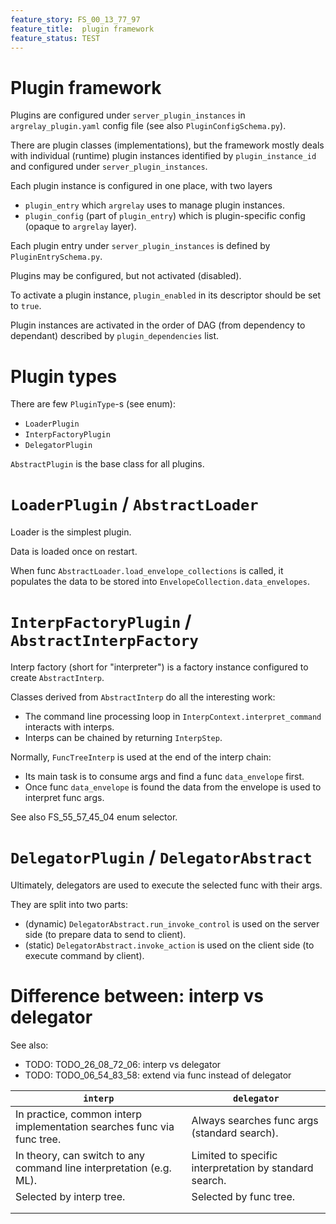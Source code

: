 ```yaml
---
feature_story: FS_00_13_77_97
feature_title:  plugin framework
feature_status: TEST
---
```


# Plugin framework

Plugins are configured under `server_plugin_instances` in `argrelay_plugin.yaml` config file (see also `PluginConfigSchema.py`).

There are plugin classes (implementations),
but the framework mostly deals with individual (runtime) plugin instances
identified by `plugin_instance_id` and configured under `server_plugin_instances`.

Each plugin instance is configured in one place, with two layers
*   `plugin_entry` which `argrelay` uses to manage plugin instances.
*   `plugin_config` (part of `plugin_entry`) which is plugin-specific config (opaque to `argrelay` layer).

Each plugin entry under `server_plugin_instances` is defined by `PluginEntrySchema.py`.

Plugins may be configured, but not activated (disabled).

To activate a plugin instance, `plugin_enabled` in its descriptor should be set to `true`.

Plugin instances are activated in the order of DAG (from dependency to dependant)
described by `plugin_dependencies` list.

# Plugin types

There are few `PluginType`-s (see enum):
*   `LoaderPlugin`
*   `InterpFactoryPlugin`
*   `DelegatorPlugin`

`AbstractPlugin` is the base class for all plugins.

# `LoaderPlugin` / `AbstractLoader`

Loader is the simplest plugin.

Data is loaded once on restart.

When func `AbstractLoader.load_envelope_collections` is called,
it populates the data to be stored into `EnvelopeCollection.data_envelopes`.

# `InterpFactoryPlugin` / `AbstractInterpFactory`

Interp factory (short for "interpreter") is a factory instance configured to create `AbstractInterp`.

Classes derived from `AbstractInterp` do all the interesting work:
*   The command line processing loop in `InterpContext.interpret_command` interacts with interps.
*   Interps can be chained by returning `InterpStep`.

Normally, `FuncTreeInterp` is used at the end of the interp chain:
*   Its main task is to consume args and find a func `data_envelope` first.
*   Once func `data_envelope` is found the data from the envelope is used to interpret func args.

See also FS_55_57_45_04 enum selector.

# `DelegatorPlugin` / `DelegatorAbstract`

Ultimately, delegators are used to execute the selected func with their args.

They are split into two parts:
*   (dynamic) `DelegatorAbstract.run_invoke_control` is used on the server side (to prepare data to send to client).
*   (static) `DelegatorAbstract.invoke_action` is used on the client side (to execute command by client).

# Difference between: interp vs delegator

See also:
*   TODO: TODO_26_08_72_06: interp vs delegator
*   TODO: TODO_06_54_83_58: extend via func instead of delegator

| `interp`                                                               | `delegator`                                            |
|------------------------------------------------------------------------|--------------------------------------------------------|
| In practice, common interp implementation searches func via func tree. | Always searches func args (standard search).           |
| In theory, can switch to any command line interpretation (e.g. ML).    | Limited to specific interpretation by standard search. |
| Selected by interp tree.                                               | Selected by func tree.                                 |
|                                                                        |                                                        |
|                                                                        |                                                        |
